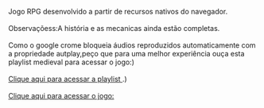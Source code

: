 Jogo RPG desenvolvido a partir de recursos nativos do navegador.<br/><br/>
Observaçõess:A história e as mecanicas ainda estão completas.<br/><br/>
Como o google crome bloqueia áudios reproduzidos automaticamente com a propriedade autplay,peço que para uma melhor experiência ouça esta playlist medieval para acessar o jogo:)<br/><br/>
[Clique aqui para acessar a playlist ](https://www.youtube.com/watch?v=ALeNmKjrM6Y&t=2402s&ab_channel=Lamejorm%C3%BAsicainstrumental).)<br/><br/>
[Clique aqui para acessar o jogo: ](https://marinsantos.github.io/Jogo-RPG-/)

